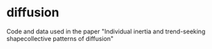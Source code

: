 # diffusion
Code and data used in the paper "Individual inertia and trend-seeking shapecollective patterns of diffusion"
